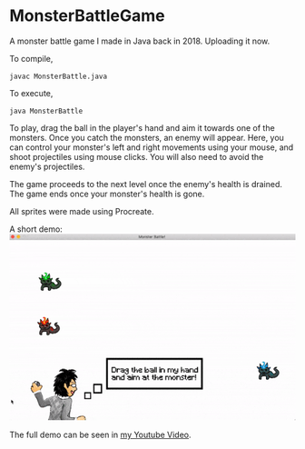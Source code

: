 # MonsterBattleGame
A monster battle game I made in Java back in 2018. Uploading it now.


To compile,
```
javac MonsterBattle.java
```

To execute,
```
java MonsterBattle
```

To play, drag the ball in the player's hand and aim it towards one of the monsters.
Once you catch the monsters, an enemy will appear. 
Here, you can control your monster's left and right movements using your mouse, and shoot projectiles using mouse clicks.
You will also need to avoid the enemy's projectiles. 

The game proceeds to the next level once the enemy's health is drained. 
The game ends once your monster's health is gone.


All sprites were made using Procreate.

A short demo:
![](demo.gif) 

The full demo can be seen in [my Youtube Video](https://youtu.be/b9doC8p-Cvk).
